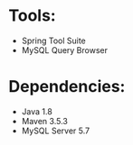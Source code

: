 # Tools: 
- Spring Tool Suite
- MySQL Query Browser
# Dependencies:
- Java 1.8
- Maven 3.5.3
- MySQL Server 5.7
